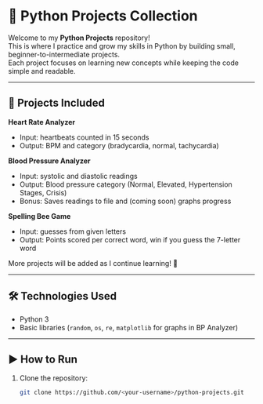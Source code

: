 # 🐍 Python Projects Collection

Welcome to my **Python Projects** repository!  
This is where I practice and grow my skills in Python by building small, beginner-to-intermediate projects.  
Each project focuses on learning new concepts while keeping the code simple and readable.

---

## 📂 Projects Included


 **Heart Rate Analyzer**  
   - Input: heartbeats counted in 15 seconds  
   - Output: BPM and category (bradycardia, normal, tachycardia)  

 **Blood Pressure Analyzer**  
   - Input: systolic and diastolic readings  
   - Output: Blood pressure category (Normal, Elevated, Hypertension Stages, Crisis)  
   - Bonus: Saves readings to file and (coming soon) graphs progress  

 **Spelling Bee Game**  
   - Input: guesses from given letters  
   - Output: Points scored per correct word, win if you guess the 7-letter word  

More projects will be added as I continue learning! 🚀

---

## 🛠️ Technologies Used

- Python 3
- Basic libraries (`random`, `os`, `re`, `matplotlib` for graphs in BP Analyzer)

---

## ▶️ How to Run

1. Clone the repository:  
   ```bash
   git clone https://github.com/<your-username>/python-projects.git
